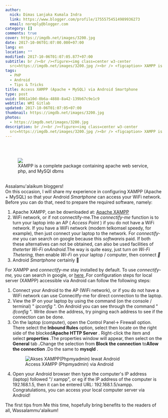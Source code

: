 ```yaml
---
author:
  nick: Dimas Lanjaka Kumala Indra
  link: https://www.blogger.com/profile/17555754514989936273
  email: noreply@blogger.com
category: []
comments: true
cover: https://imgdb.net/images/3200.jpg
date: 2017-10-06T01:07:00.000+07:00
lang: en
location: ""
modified: 2017-10-06T01:07:05.877+07:00
subtitle: br /><br /><figure><img class=center w3-center
  src=https://imgdb.net/images/3200.jpg /><br /> <figcaption> XAMPP is a
tags:
  - PHP
  - Android
  - Tips & Tricks
title: Access XAMPP (Apache + MySQL) via Android Smartphone
type: post
uuid: 8061a10d-0b6a-4888-8a42-139b67c9e1c9
webtitle: WMI Gitlab
updated: 2017-10-06T01:07:05+07:00
thumbnail: https://imgdb.net/images/3200.jpg
photos:
  - https://imgdb.net/images/3200.jpg
description: br /><br /><figure><img class=center w3-center
  src=https://imgdb.net/images/3200.jpg /><br /> <figcaption> XAMPP is a
---
```


<br><br><figure><img class="center w3-center" src="https://imgdb.net/images/3200.jpg"><br>    <figcaption>        XAMPP is a complete package containing apache web service, php, and         MySQl dbms     </figcaption></figure><br>Assalamu'alaikum bloggers! <br>On this occasion, I will share my experience in configuring XAMPP (Apache +     MySQL) so that your Android <em>Smartphone</em> can access your WiFi     network. Before you can do that, need to prepare the required software,     namely: <br><ol><li>        Apache XAMPP, can be downloaded at:         <a href="https://translate.googleusercontent.com/translate_c?depth=2&amp;nv=1&amp;rurl=translate.google.com&amp;sl=id&amp;sp=nmt4&amp;tl=en&amp;u=http://www.apachefriends.org/en/xampp-windows.html&amp;usg=ALkJrhi-CmKxcr4dzgcLBWP36TZzvt-P3g" target="_top" title="Apache XAMPP" rel="noopener noreferer nofollow">            Apache XAMPP         </a>    </li><li>        WiFi network, or if not connectify-me.The <em>connectify-me</em>        function is to turn your laptop into an AP ( <em>Access Point</em> ) if         you do not have a WiFi network. If you have a WiFi network (modem         telkomsel speedy, for example), then just connect your laptop to the         network. For <em>connectify-me</em> you can search on google because         this <em>software</em>is paid. If both these alternatives can not be obtained, can also be used facilities of <em>theterter Wi-Fi</em> on<em>Android.</em>The way is quite easy, just turn        <em>on Wi-Fi Thetering,</em> then enable <em>Wi-Fi</em> on your laptop         / computer, then connect <em>🙂</em>    </li><li>        Android <em>Smartphone</em> certainly 🙂     </li></ol>For XAMPP and <em>connectify-me</em> stay installed by default. To use    <em>connectify-me,</em> you can search in google, or     <a href="https://translate.googleusercontent.com/translate_c?depth=2&amp;nv=1&amp;rurl=translate.google.com&amp;sl=id&amp;sp=nmt4&amp;tl=en&amp;u=http://www.peniti.org/app-software/sharing-koneksi-connectify-me.html&amp;usg=ALkJrhg1xoZZlOPuXCuTSB3JRop5AvkeVA" target="_top" rel="noopener noreferer nofollow">        here     </a>    .For configuration steps for local server (XAMPP) accessible via Android     can follow the following steps: <br><ol><li>        Connect your Android to the AP (WiFi network), or if you do not have a         WiFi network can use Connecitfy-me for direct connection to the laptop.     </li><li>        View the IP on your laptop by using the command (on the console /         terminal) " <em>ipconfig</em> ". On Android you can see through the         command " <em>ifconfig</em> ". Write down the address, try pinging each         address to see if the connection can be done.     </li><li>        On the laptop (computer), open the Control Panel-&gt; Firewall option.         There select the <strong>Inbound Rules</strong> option, select then locate on the right side of the blocked<strong>Apache HTTP Server</strong> . Right-click the item and select        <strong>properties</strong> .The properties window will appear, then         select on the <strong>General</strong> tab <strong>.</strong>Change the selection from <strong>Block the connection</strong> to<strong>Allow the connection</strong> .Do the same to        <strong>mysqld</strong> .     </li><figure>            <img alt="Akses XAMPP(Phpmyadmin) lewat Android" src="https://caisaroentoro-files-wordpress-com.cdn.ampproject.org/i/s/caisaroentoro.files.wordpress.com/2017/01/screenshot_2017-01-29-15-53-09-907.jpeg">            <figcaption>                Access XAMPP (Phpmyadmin) via Android             </figcaption>        </figure><li>        Open your Android browser then type the computer's IP address (laptop)         followed "/ xampp", or eg if the IP address of the computer is         192.168.1.5, then it can be entered URL: 192.168.1.5/xampp.         Congratulations, you can access your local computer server via Android!     </li></ol>The first tips from Me this time, hopefully bring benefits to the readers     of all, Wassalammu'alaikum! <script>document.querySelectorAll("pre,code");
  pretext.forEach(function (el) {
    el.classList.toggle("notranslate", true);
  });</script><script>document.querySelectorAll("pre,code");
  pretext.forEach(function (el) {
    el.classList.toggle("notranslate", true);
  });</script><script>document.querySelectorAll("pre,code");
  pretext.forEach(function (el) {
    el.classList.toggle("notranslate", true);
  });</script>